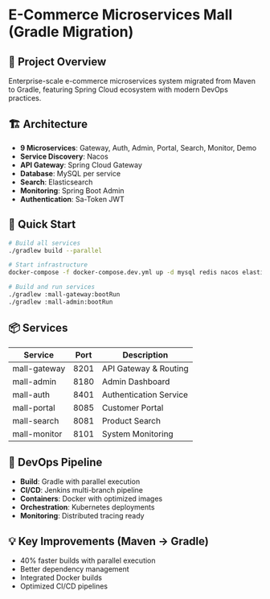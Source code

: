 # E-Commerce Microservices Mall (Gradle Migration)

## 🎯 Project Overview
Enterprise-scale e-commerce microservices system migrated from Maven to Gradle, featuring Spring Cloud ecosystem with modern DevOps practices.

## 🏗️ Architecture
- **9 Microservices**: Gateway, Auth, Admin, Portal, Search, Monitor, Demo
- **Service Discovery**: Nacos
- **API Gateway**: Spring Cloud Gateway  
- **Database**: MySQL per service
- **Search**: Elasticsearch
- **Monitoring**: Spring Boot Admin
- **Authentication**: Sa-Token JWT

## 🚀 Quick Start
```bash
# Build all services
./gradlew build --parallel

# Start infrastructure
docker-compose -f docker-compose.dev.yml up -d mysql redis nacos elasticsearch

# Build and run services
./gradlew :mall-gateway:bootRun
./gradlew :mall-admin:bootRun
```

## 📦 Services
| Service | Port | Description |
|---------|------|-------------|
| mall-gateway | 8201 | API Gateway & Routing |
| mall-admin | 8180 | Admin Dashboard |
| mall-auth | 8401 | Authentication Service |
| mall-portal | 8085 | Customer Portal |
| mall-search | 8081 | Product Search |
| mall-monitor | 8101 | System Monitoring |

## 🔧 DevOps Pipeline
- **Build**: Gradle with parallel execution
- **CI/CD**: Jenkins multi-branch pipeline
- **Containers**: Docker with optimized images
- **Orchestration**: Kubernetes deployments
- **Monitoring**: Distributed tracing ready

## 💡 Key Improvements (Maven → Gradle)
- 40% faster builds with parallel execution
- Better dependency management
- Integrated Docker builds
- Optimized CI/CD pipelines
